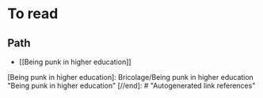 # To read

## Path

- [[Being punk in higher education]]

[//begin]: # "Autogenerated link references for markdown compatibility"
[Being punk in higher education]: Bricolage/Being punk in higher education "Being punk in higher education"
[//end]: # "Autogenerated link references"
